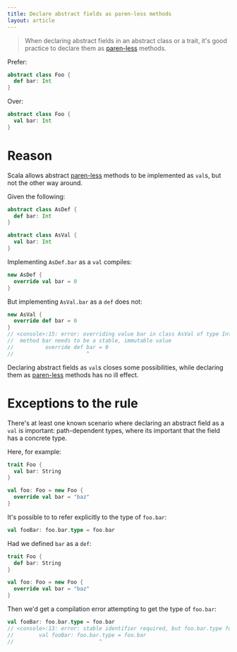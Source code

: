 ```yaml
---
title: Declare abstract fields as paren-less methods
layout: article
---
```


> When declaring abstract fields in an abstract class or a trait, it's good practice to declare them as [paren-less] methods.

Prefer:

```scala
abstract class Foo {
  def bar: Int
}
```

Over:

```scala
abstract class Foo {
  val bar: Int
}
```

# Reason

Scala allows abstract [paren-less] methods to be implemented as `val`s, but not the other way around.

Given the following:

```scala
abstract class AsDef {
  def bar: Int
}

abstract class AsVal {
  val bar: Int
}
```

Implementing `AsDef.bar` as a `val` compiles:

```scala
new AsDef {
  override val bar = 0
}
```

But implementing `AsVal.bar` as a `def` does not:

```scala
new AsVal {
  override def bar = 0
}
// <console>:15: error: overriding value bar in class AsVal of type Int;
//  method bar needs to be a stable, immutable value
//          override def bar = 0
//                       ^
```

Declaring abstract fields as `val`s closes some possibilities, while declaring them as [paren-less] methods has no ill effect.

# Exceptions to the rule

There's at least one known scenario where declaring an abstract field as a `val` is important: path-dependent types, where its important that the field has a concrete type.

Here, for example:

```scala
trait Foo {
  val bar: String
}

val foo: Foo = new Foo {
  override val bar = "baz"
}
```

It's possible to to refer explicitly to the type of `foo.bar`:

```scala
val fooBar: foo.bar.type = foo.bar
```

Had we defined `bar` as a `def`:

```scala
trait Foo {
  def bar: String
}

val foo: Foo = new Foo {
  override val bar = "baz"
}
```

Then we'd get a compilation error attempting to get the type of `foo.bar`:

```scala
val fooBar: foo.bar.type = foo.bar
// <console>:13: error: stable identifier required, but foo.bar.type found.
//        val fooBar: foo.bar.type = foo.bar
//                           ^
```


[paren-less]:../definitions/paren-less.html
